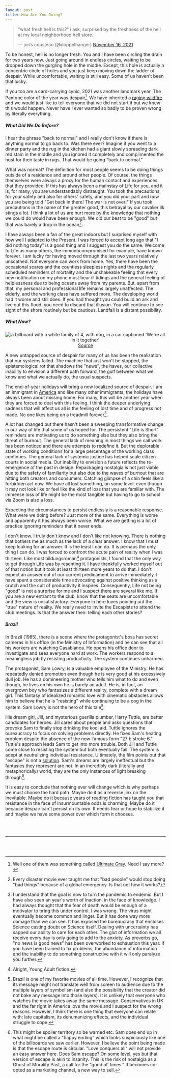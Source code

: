 ```yaml
---
layout: post
title: How Are You Doing?
---
```


<blockquote class="twitter-tweet" data-dnt="true" data-theme="light"><p lang="en" dir="ltr">&quot;what fresh hell is this?&quot; i ask, surprised by the freshness of the hell at my local neighborhood hell store.</p>&mdash; jorts cousteau (@doppelhanger) <a href="https://twitter.com/doppelhanger/status/1460663404780310536?ref_src=twsrc%5Etfw">November 16, 2021</a></blockquote> <script async src="https://platform.twitter.com/widgets.js" charset="utf-8"></script> 

To be honest, hell is no longer fresh. You and I have been circling the drain for two years now. Just going around in endless circles, waiting to be dropped down the gurgling hole in the middle. Except, this hole is actually a concentric circle of holes and you just keep moving down the ladder of despair. While uncomfortable, waiting is still easy. Some of us haven't been that lucky. 

If you too are a card-carrying cynic, 2021 was another landmark year. The Pantone color of the year was despair[^1]. We have inherited a [raging wildfire](https://twitter.com/doppelhanger/status/1373305423323750404) and we would just like to tell everyone that we did not start it but we knew this would happen. Never have I ever wanted so badly to be proven wrong by literally everything. 


##### What Did We Do Before?


I hear the phrase "back to normal" and I really don't know if there is anything normal to go back to. Was there ever? Imagine if you went to a dinner party and the rug in the kitchen had a giant slowly spreading dark red stain in the middle and you ignored it completely and complimented the host for their taste in rugs. That would be going "back to normal." 

What was normal? The definition for most people seems to be doing things outside of a residence and around other people. Of course, the things themselves were always a proxy for the human contact and experiences that they provided. If this has always been a mainstay of Life for you, and it is, for many, you are understandably distraught. You took the precautions, for your safety and also for others' safety, and you did your part and now you are being told "Get back in there! The war is not over!" If you took precautions in the name of the greater good, this betrayal by our cavalier ilk stings a lot. I think a lot of us are hurt more by the knowledge that nothing we could do would have been enough. We did our best to be "good" but that was barely a drop in the ocean[^2]. 

I have always been a fan of the great indoors but I surprised myself with how well I adapted to the Present. I was forced to accept long ago that "I did nothing today" is a good thing and I suggest you do the same. Welcome to Life as many others, the immunocompromised for example, have known forever. I am lucky for having moved through the last two years relatively unscathed. Not everyone can work from home. Yes, there have been the occasional scares and the countless sleepless nights and the regularly scheduled reminders of mortality and the unshakeable feeling that every new notification on my phone must bear ill tidings and the general feeling of helplessness due to being oceans away from my parents. But, apart from that, my personal and professional life remains largely unaffected. The elderly, and the working class have suffered more. The developing world had it worse and still does. If you had thought you could build an ark and live out this flood, you need to discard that illusion. You will continue to see sight of the shore routinely but be cautious. Landfall is a distant possibility. 


##### What Now?


<div style="text-align:center"><img src="https://images.squarespace-cdn.com/content/v1/574dee333c44d82a049dbc44/1464746251176-K3NM0OWPLMEC5SUGKBCE/image-asset.jpeg?format=1500w" alt="a billboard with a white family of 4, with dog, in a car captioned 'We're all in it together'"><a href='https://fairpay.org.uk/82/The_Political_Origin_of_the_Phrase__%27We%27re_All_in_it_Together%2782_1.html'>Source</a></div>

A new untapped source of despair for many of us has been the realization that our systems failed. The machine that just won't be stopped, the epistemological rot that shadows the "news", the haves, our collective inability to envision a different path forward, the gulf between what we know and what we actually do, the usual suspects. 

The end-of-year holidays will bring a new localized source of despair. I am an immigrant in [America](https://www.youtube.com/watch?app=desktop&v=Pq98n2j75XA) and like many other immigrants, the holidays have always been about missing home. For many, this will be another year when they are forced to deal with this feeling. I think the deeper underlying sadness that will affect us all is the feeling of lost time and of progress not made. No one likes being on a treadmill forever[^3]. 

A lot has changed but there hasn't been a sweeping transformative change in our way of life that some of us hoped for. The persistent "Life is Short" reminders are motivating us to do something else but they also bring the threat of burnout. The general lack of meaning in most things we call work has been noticed and there are attempts to redefine it. But the deplorable state of working conditions for a large percentage of the working class continues. The general lack of systemic justice has helped scale citizen courts in social media. Our inability to envision a future reflects the re-emergence of the past in design. Repackaging nostalgia is not just viable due to the safety of familiarity but also due to the waves of burnout that are hitting both creators and consumers. Catching glimpse of a chin feels like a forbidden act now. We have all lost something, on some level, even though it may not look like or feel like the kind of loss that you are familiar with. The immense loss of life might be the most tangible but having to go to school via Zoom is also a loss. 

Expecting the circumstances to persist endlessly is a reasonable response. What were we doing before? Just more of the same. Everything is worse and apparently it has always been worse. What we are getting is a lot of practice ignoring reminders that it never ends. 

I don't know. I truly don't know and I don't like not knowing. There is nothing that bothers me as much as the lack of a clear answer. I know that I must keep looking for an answer. It is the least I can do. It is perhaps the only thing I can do. I was forced to confront the acute pain of reality when I was thirteen. Like most bildungsroman[^4] protagonists, I found that the only way to get through Life was by resenting it. I have thankfully worked myself out of that notion but it took at least thirteen more years to do that. I don't expect an answer out of our current predicament to arrive immediately. I have spent a considerable time advocating against positive thinking as a crutch and the cult of productivity it inspires. Consequently, Life not being "good" is not a surprise for me and I suspect there are several like me. If you are a new entrant to the club, know that the seats are uncomfortable and the view is unsatisfactory. Everyone in here loves pointing out the "true" nature of reality. We really need to invite the Escapists to attend the club meetings. Is that the answer then: telling each other stories? 

##### Brazil

In Brazil (1985), there is a scene where the protagonist's boss has secret cameras in his office (in the Ministry of Information) and he can see that all his workers are watching Casablanca. He opens his office door to investigate and sees everyone hard at work. The workers respond to a meaningless job by resisting productivity. The system continues unharmed. 

The protagonist, Sam Lowry, is a valuable employee of the Ministry. He has repeatedly denied promotion even though he is very good at his excessively dull job. He has a domineering mother who tells him what to do and even though, he lives on his own he is barely an adult. He is, in fact, an overgrown boy who fantasizes a different reality, complete with a dream girl. This fantasy of idealized romantic love with cinematic obstacles allows him to believe that he is "resisting" while continuing to be a cog in the system. Sam Lowry is not the hero of this tale[^5]. 

His dream girl, Jill, and mysterious guerilla plumber, Harry Tuttle, are better candidates for heroes. Jill cares about people and asks questions that provoke Sam to finally stop drinking the kool aid. Tuttle ignores the bureaucracy to focus on solving problems directly. He fixes Sam's heating problem despite the absence of the now-famous form "27 b stroke 6." Tuttle's approach leads Sam to get into more trouble. Both Jill and Tuttle come close to resisting the system but both eventually fail. The system is adept at neutralizing individual resistance. Ultimately, the film points out that "escape" is not a [solution](https://twitter.com/doppelhanger/status/1298861812247486464). Sam's dreams are largely ineffectual but the fantasies they represent are not. In an incredibly dark (literally and metaphorically) world, they are the only instances of light breaking through[^6]. 

It is easy to conclude that nothing ever will change which is why perhaps we must choose the hard path. Maybe do it as a reverse jinx on the Inevitable. Maybe do it because years of reading fiction has taught you that resistance in the face of insurmountable odds is charming. Maybe do it because despair can't persist on its own. It needs fear or hope to stabilize it and maybe we have some power over which form it chooses. 


<br/><br/>

---

<br/><br/>

[^1]: Well one of them was something called [Ultimate Gray](https://www.pantone.com/color-of-the-year-2021). Need I say more? 

[^2]: Every disaster movie ever taught me that "bad people" would stop doing "bad things" because of a global emergency. Is that not how it works? 

[^3]: I understand that the goal is now to turn the pandemic to endemic. But I have also seen an year's worth of inaction, in the face of knowledge. I had always thought that the fear of death would be enough of a motivator to bring this under control. I was wrong. The virus might eventually become common and linger. But it has done way more damage than we can see. It has exposed the bureaucracy that encloses Science casting doubt on Science itself. Dealing with uncertainty has sapped our ability to care for each other. The glut of information we all receive every day is only going to add to the anxiety. As proverbs go, "no news is good news" has been overworked to exhaustion this year. If you have been trained to fix problems, the abundance of information and the inability to do something constructive with it will only paralyze you further. 

[^4]: Alright, Young Adult fiction. 
 
[^5]: Brazil is one of my favorite movies of all time. However, I recognize that its message might not translate well from screen to audience due to the multiple layers of symbolism (and also the possibility that the creator did not bake any message into those layers). It is unlikely that everyone who watches the movie takes away the same message. Conservatives in UK and the far right in America love the movie and I suspect for the wrong reasons. However, I think there is one thing that everyone can relate with: late capitalism, its dehumanizing effects, and the individual struggle to cope. 

[^6]: This might be spoiler territory so be warned etc. Sam does end up in what might be called a "happy ending" which looks suspiciously like one of the billboards we saw earlier. However, I believe the point being made is that the escape route is circular. "Love conquers all" will not provide an easy answer here. Does Sam escape? On some level, yes but that version of escape is akin to insanity. This is the risk of nostalgia as a Ghost of Morality Past, a call for the "good ol' times." It becomes co-opted as a marketing channel, a new way to sell. 